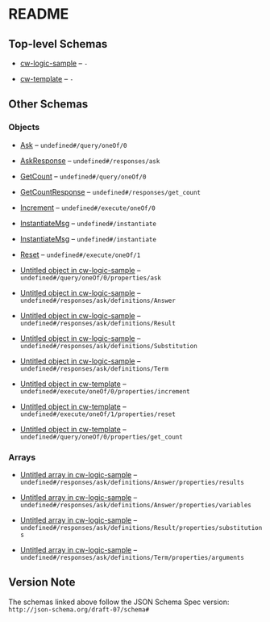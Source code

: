 # README

## Top-level Schemas

* [cw-logic-sample](./cw-logic-sample.md "CW Logic SampleSample contract to query the OKP4 logic module") – `-`

* [cw-template](./cw-template.md "CW TemplateBase smart contract to start coding into the blockchain 🚀") – `-`

## Other Schemas

### Objects

* [Ask](./cw-logic-sample-querymsg-oneof-ask.md "Ask returns the evaluation of the query using the program context through the logic module") – `undefined#/query/oneOf/0`

* [AskResponse](./cw-logic-sample-responses-askresponse.md) – `undefined#/responses/ask`

* [GetCount](./cw-template-querymsg-oneof-getcount.md "GetCount returns the current count as a json-encoded number") – `undefined#/query/oneOf/0`

* [GetCountResponse](./cw-template-responses-getcountresponse.md "We define a custom struct for each query response") – `undefined#/responses/get_count`

* [Increment](./cw-template-executemsg-oneof-increment.md "Execute an increment message") – `undefined#/execute/oneOf/0`

* [InstantiateMsg](./cw-logic-sample-instantiatemsg.md "Instantiate messages") – `undefined#/instantiate`

* [InstantiateMsg](./cw-template-instantiatemsg.md "Instantiate messages") – `undefined#/instantiate`

* [Reset](./cw-template-executemsg-oneof-reset.md "Reset counter to the specified value") – `undefined#/execute/oneOf/1`

* [Untitled object in cw-logic-sample](./cw-logic-sample-querymsg-oneof-ask-properties-ask.md) – `undefined#/query/oneOf/0/properties/ask`

* [Untitled object in cw-logic-sample](./cw-logic-sample-responses-askresponse-definitions-answer.md) – `undefined#/responses/ask/definitions/Answer`

* [Untitled object in cw-logic-sample](./cw-logic-sample-responses-askresponse-definitions-result.md) – `undefined#/responses/ask/definitions/Result`

* [Untitled object in cw-logic-sample](./cw-logic-sample-responses-askresponse-definitions-substitution.md) – `undefined#/responses/ask/definitions/Substitution`

* [Untitled object in cw-logic-sample](./cw-logic-sample-responses-askresponse-definitions-term.md) – `undefined#/responses/ask/definitions/Term`

* [Untitled object in cw-template](./cw-template-executemsg-oneof-increment-properties-increment.md) – `undefined#/execute/oneOf/0/properties/increment`

* [Untitled object in cw-template](./cw-template-executemsg-oneof-reset-properties-reset.md) – `undefined#/execute/oneOf/1/properties/reset`

* [Untitled object in cw-template](./cw-template-querymsg-oneof-getcount-properties-get_count.md) – `undefined#/query/oneOf/0/properties/get_count`

### Arrays

* [Untitled array in cw-logic-sample](./cw-logic-sample-responses-askresponse-definitions-answer-properties-results.md) – `undefined#/responses/ask/definitions/Answer/properties/results`

* [Untitled array in cw-logic-sample](./cw-logic-sample-responses-askresponse-definitions-answer-properties-variables.md) – `undefined#/responses/ask/definitions/Answer/properties/variables`

* [Untitled array in cw-logic-sample](./cw-logic-sample-responses-askresponse-definitions-result-properties-substitutions.md) – `undefined#/responses/ask/definitions/Result/properties/substitutions`

* [Untitled array in cw-logic-sample](./cw-logic-sample-responses-askresponse-definitions-term-properties-arguments.md) – `undefined#/responses/ask/definitions/Term/properties/arguments`

## Version Note

The schemas linked above follow the JSON Schema Spec version: `http://json-schema.org/draft-07/schema#`
